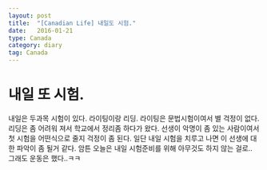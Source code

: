 ```yaml
---
layout: post
title:  "[Canadian Life] 내일도 시험."
date:   2016-01-21
type: Canada
category: diary
tag: Canada
---
```


# 내일 또 시험.

내일은 두과목 시험이 있다. 라이팅이랑 리딩. 라이팅은 문법시험이여서 별 걱정이 없다. 리딩은 좀 어려워 져서 학교에서 정리좀 하다가 왔다. 선생이 악명이 좀 있는 사람이여서 첫 시험을 어떤식으로 줄지 걱정이 좀 된다. 일단 내일 시험을 치루고 나면 이 선생에 대한 파악이 좀 될거 같다. 암튼 오늘은 내일 시험준비를 위해 아무것도 하지 않는 걸로.. 그래도 운동은 했다..ㅋㅋ